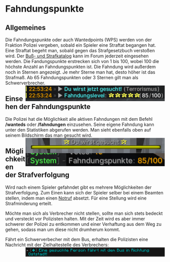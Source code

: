 # Fahndungspunkte

## Allgemeines
Die Fahndungspunkte oder auch Wantedpoints (WPS) werden von der Fraktion Polizei vergeben, sobald ein Spieler eine Straftat begangen hat. Eine Straftat begeht man, sobald gegen das Strafgesetzbuch verstoßen wird. Der [Buß- und Strafkatalog](https://germanrp.eu/forum/index.php?thread/831-wichtig-bu%C3%9F-und-strafkatalog/) kann im Forum jederzeit eingesehen werden. Die Fandungspunkte erstrecken sich von 1 bis 100, wobei 100 die höchste Anzahl an Fahndungspunkten ist. Die Fahndung wird außerdem noch in Sternen angezeigt. Je mehr Sterne man hat, desto höher ist das Strafmaß. Ab 65 Fahndungspunkten oder 3 Sternen gilt man als Schwerverbrecher.
<img align="right" width="440" eight="440" src="../../../assets/image/allgemein/fahndungspunkte/FahndungErhalten.png">

## Einsehen der Fahndungspunkte
Die Polizei hat die Möglichkeit alle aktiven Fahndungen mit dem Befehl **/wanteds** oder **/fahndungen** einzusehen. Seine eigene Fahndung kann unter den Statistiken abgerufen werden. Man sieht ebenfalls oben auf seinem Bildschirm das man gesucht wird.
<img align="right" width="440" eight="440" src="../../../assets/image/allgemein/fahndungspunkte/FahndungBossbar.png">
<img align="right" width="440" eight="440" src="../../../assets/image/allgemein/fahndungspunkte/FahndungspunkteStats.png">

## Möglichkeiten der Strafverfolgung
Wird nach einem Spieler gefahndet gibt es mehrere Möglichkeiten der Strafverfolgung. Zum Einen kann sich der Spieler selber bei einem Beamten stellen, indem man einen [Notruf](../../pages/allgemein/notrufe.md) absetzt. Für eine Stellung wird eine Strafminderung erteilt.

Möchte man sich als Verbrecher nicht stellen, sollte man sich stets bedeckt und versteckt vor Polizisten halten. Mit der Zeit wird es aber immer schwerer der Polizei zu entkommen und einer Verhaftung aus dem Weg zu gehen, sodass man um diese nicht drumherum kommt.

Fährt ein Schwerverbecher mit dem Bus, erhalten die Polizisten eine Nachricht mit der Zielhaltestelle des Verbrechers:
<img align="right" width="440" eight="440" src="../../../assets/image/allgemein/fahndungspunkte/FahndungBus.png">
